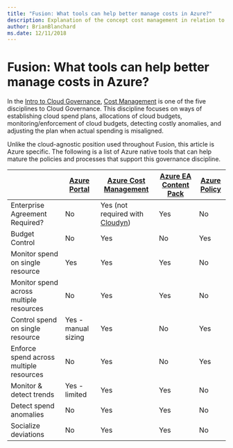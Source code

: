```yaml
---
title: "Fusion: What tools can help better manage costs in Azure?"
description: Explanation of the concept cost management in relation to cloud governance
author: BrianBlanchard
ms.date: 12/11/2018
---
```


# Fusion: What tools can help better manage costs in Azure?

In the [Intro to Cloud Governance](../overview.md), [Cost Management](overview.md) is one of the five disciplines to Cloud Governance. This discipline focuses on ways of establishing cloud spend plans, allocations of cloud budgets, monitoring/enforcement of cloud budgets, detecting costly anomalies, and adjusting the plan when actual spending is misaligned.

Unlike the cloud-agnostic position used throughout Fusion, this article is Azure specific. The following is a list of Azure native tools that can help mature the policies and processes that support this governance discipline.

|  | [Azure Portal](https://azure.microsoft.com/en-us/features/azure-portal/)  | [Azure Cost Management](https://docs.microsoft.com/en-us/azure/cost-management/overview-cost-mgt)  | [Azure EA Content Pack](https://docs.microsoft.com/en-us/power-bi/service-connect-to-azure-enterprise)  | [Azure Policy](https://docs.microsoft.com/en-us/azure/governance/policy/overview) |
|---------|---------|---------|---------|---------|
|Enterprise Agreement Required?     | No         | Yes (not required with [Cloudyn](https://docs.microsoft.com/en-us/azure/cost-management/overview))         | Yes         | No         |
|Budget Control     | No         | Yes         | No         | Yes         |
|Monitor spend on single resource    | Yes         | Yes         | Yes         | No         |
|Monitor spend across multiple resources    | No         | Yes        | Yes         | No         |
|Control spend on single resource     | Yes - manual sizing         | Yes         | No         | Yes         |
|Enforce spend across multiple resources    | No         | Yes         | No         | Yes         |
|Monitor & detect trends     | Yes - limited         | Yes        | Yes         | No         |
|Detect spend anomalies     | No         | Yes        | Yes         | No        |
|Socialize deviations     | No        | Yes        | Yes        | No        |
